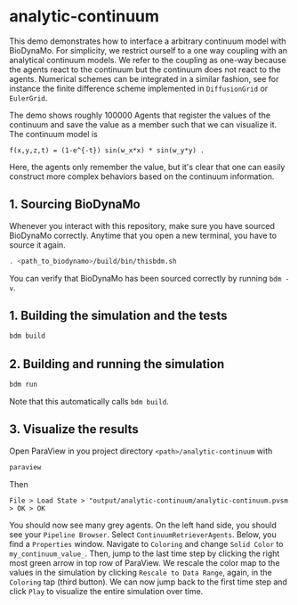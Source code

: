 # analytic-continuum

This demo demonstrates how to interface a arbitrary continuum model with 
BioDynaMo. For simplicity, we restrict ourself to a one way coupling with an 
analytical continuum models. 
We refer to the coupling as one-way because the agents react to the continuum 
but the continuum does not react to the agents.
Numerical schemes can be integrated in a similar 
fashion, see for instance the finite difference scheme implemented in 
`DiffusionGrid` or `EulerGrid`. 

The demo shows roughly 100000 Agents that register the values of the continuum
and save the value as a member such that we can visualize it. The continuum 
model is 
```
f(x,y,z,t) = (1-e^{-t}) sin(w_x*x) * sin(w_y*y) .
```
Here, the agents only remember the value, but it's clear that one can easily 
construct more complex behaviors based on the continuum information.

## 1. Sourcing BioDynaMo

Whenever you interact with this repository, make sure you have sourced BioDynaMo
correctly. Anytime that you open a new terminal, you have to source it again. 
```bash
. <path_to_biodynamo>/build/bin/thisbdm.sh
```

You can verify that BioDynaMo has been sourced correctly by running 
`bdm -v`. 

## 1. Building the simulation and the tests

```bash
bdm build
```

## 2. Building and running the simulation

```bash
bdm run
```
Note that this automatically calls `bdm build`.

## 3. Visualize the results

Open ParaView in you project directory `<path>/analytic-continuum` with
```bash
paraview
```
Then
```
File > Load State > "output/analytic-continuum/analytic-continuum.pvsm > OK > OK
```
You should now see many grey agents. On the left hand side, you should see your
`Pipeline Browser`. Select `ContinuumRetrieverAgents`. Below, you find a 
`Properties` window. Navigate to `Coloring` and change `Solid Color` to 
`my_continuum_value_`. Then, jump to the last time step by clicking the 
right most green arrow in top row of ParaView. We rescale the color map
to the values in the simulation by clicking `Rescale to Data Range`, again, in 
the `Coloring` tap (third button). We can now jump back to the first time step 
and click `Play` to visualize the entire simulation over time.
